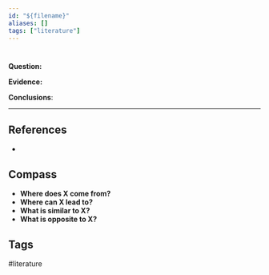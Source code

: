 ```yaml
---
id: "${filename}"
aliases: []
tags: ["literature"]
---
```

# 

**Question:**

**Evidence:**

**Conclusions**:

---

## References
-

## Compass
- **Where does X come from?**
- **Where can X lead to?**
- **What is similar to X?**
- **What is opposite to X?**

## Tags
#literature
